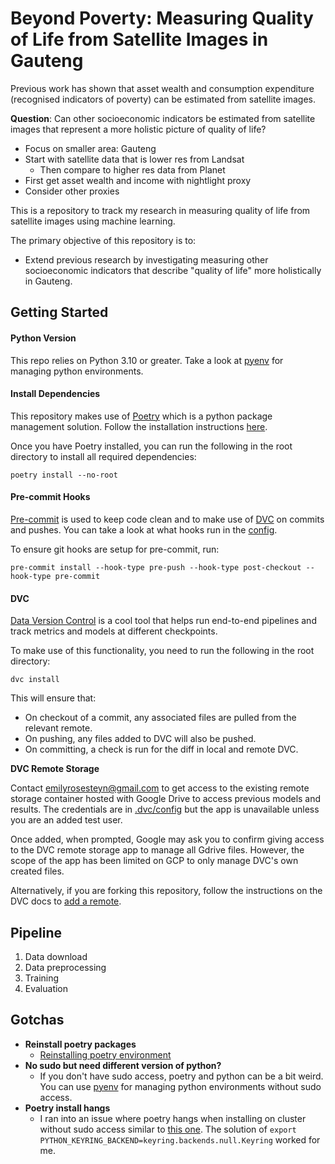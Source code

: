 # Beyond Poverty: Measuring Quality of Life from Satellite Images in Gauteng
Previous work has shown that asset wealth and consumption expenditure (recognised indicators of poverty) can be estimated from satellite images.

**Question**: Can other socioeconomic indicators be estimated from satellite images that represent a more holistic picture of quality of life?

- Focus on smaller area: Gauteng
- Start with satellite data that is lower res from Landsat
  - Then compare to higher res data from Planet
- First get asset wealth and income with nightlight proxy
- Consider other proxies

This is a repository to track my research in measuring quality of life from satellite images using machine learning.

The primary objective of this repository is to:
- Extend previous research by investigating measuring other socioeconomic indicators that describe "quality of life" more holistically in Gauteng.

## Getting Started
#### Python Version
This repo relies on Python 3.10 or greater. Take a look at [pyenv](https://github.com/pyenv/pyenv) for managing python environments.

#### Install Dependencies
This repository makes use of [Poetry](https://python-poetry.org/) which is a python package management solution. Follow the installation instructions [here](https://python-poetry.org/docs/#installation).

Once you have Poetry installed, you can run the following in the root directory to install all required dependencies:
```shell
poetry install --no-root
```

#### Pre-commit Hooks
[Pre-commit](https://pre-commit.com/) is used to keep code clean and to make use of [DVC](https://github.com/iterative/dvc) on commits and pushes. You can take a look at what hooks run in the [config](./.pre-commit-config.yaml).

To ensure git hooks are setup for pre-commit, run:
```shell
pre-commit install --hook-type pre-push --hook-type post-checkout --hook-type pre-commit
```

#### DVC
[Data Version Control](https://github.com/iterative/dvc) is a cool tool that helps run end-to-end pipelines and track metrics and models at different checkpoints.

To make use of this functionality, you need to run the following in the root directory:
```shell
dvc install
```

This will ensure that:
* On checkout of a commit, any associated files are pulled from the relevant remote.
* On pushing, any files added to DVC will also be pushed.
* On committing, a check is run for the diff in local and remote DVC.

**DVC Remote Storage**

Contact [emilyrosesteyn@gmail.com](mailto:emilyrosesteyn@gmail.com) to get access to the existing remote storage container hosted with Google Drive to access previous models and results. The credentials are in [.dvc/config](.dvc/config) but the app is unavailable unless you are an added test user.

Once added, when prompted,
Google may ask you to confirm giving access to the DVC remote storage app to manage all Gdrive files.
However, the scope of the app has been limited on GCP to only manage DVC's own created files.

[//]: # (See OAuth Scopes in docs - https://dvc.org/doc/user-guide/data-management/remote-storage/google-drive#using-a-custom-google-cloud-project-recommended and scopes on api consent window in GCP)

Alternatively, if you are forking this repository, follow the instructions on the DVC docs to [add a remote](https://dvc.org/doc/command-reference/remote/add).

## Pipeline
1. Data download
2. Data preprocessing
3. Training
4. Evaluation


[//]: # (TODO: Add years for dataset)
[//]: # (TODO: Add .env configuration)

## Gotchas
- **Reinstall poetry packages**
  - [Reinstalling poetry environment](https://stackoverflow.com/questions/70064449/how-to-force-reinstall-poetry-environment)
- **No sudo but need different version of python?**
  - If you don't have sudo access, poetry and python can be a bit weird. You can use [pyenv](https://github.com/pyenv/pyenv) for managing python environments without sudo access.
- **Poetry install hangs**
  - I ran into an issue where poetry hangs when installing on cluster without sudo access similar to [this one](https://github.com/python-poetry/poetry/issues/8623). The solution of `export PYTHON_KEYRING_BACKEND=keyring.backends.null.Keyring` worked for me.